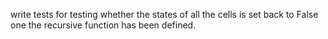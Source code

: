 write tests for testing whether the states of all the cells is set back to False one
the recursive function has been defined. 